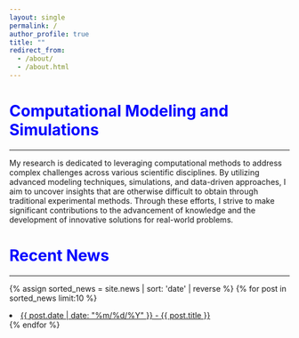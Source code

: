```yaml
---
layout: single
permalink: /
author_profile: true
title: ""
redirect_from:
  - /about/
  - /about.html
---
```



<span style="color:blue">Computational Modeling and Simulations</span>
==============
----------------------

My research is dedicated to leveraging computational methods to address complex challenges across various scientific disciplines. By utilizing advanced modeling techniques, simulations, and data-driven approaches, I aim to uncover insights that are otherwise difficult to obtain through traditional experimental methods. Through these efforts, I strive to make significant contributions to the advancement of knowledge and the development of innovative solutions for real-world problems.

<span style="color:blue">Recent News</span>
==============
----------------------

{% assign sorted_news = site.news | sort: 'date' | reverse %}
{% for post in sorted_news limit:10  %}
  <li>
    <a href="post-link" href="{{ post.url | prepend: site.baseurl }}">{{ post.date | date: "%m/%d/%Y" }} - {{ post.title }}</a>
  </li>
{% endfor %}

